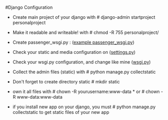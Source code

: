 #Django Configuration

- Create main project of your django with # django-admin startproject personalproject
- Make it readable and writeable! with # chmod -R 755 personalproject/
- Create passenger_wsgi.py : ([example passenger_wsgi.py](https://github.com/ariq01/django-passenger-nginx/blob/master/djangofiles/personalproject/passenger_wsgi.py))
- Check your static and media configuration on ([settings.py](https://github.com/ariq01/django-passenger-nginx/blob/master/djangofiles/personalproject/personalproject/settings.py#L102-L116))
- Check your wsgi.py configuration, and change like mine ([wsgi.py](https://github.com/ariq01/django-passenger-nginx/blob/master/djangofiles/personalproject/personalproject/wsgi.py))
- Collect the admin files (static) with # python manage.py collectstatic
- Don't forget to create directory static # mkdir static

- own it all files with # chown -R yourusername:www-data * 
  or # chown -R www-data:www-data



- if you install new app on your django, you must # python manage.py collectstatic 
  to get static files of your new app
